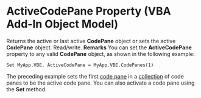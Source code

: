 
# ActiveCodePane Property (VBA Add-In Object Model)



Returns the active or last active  **CodePane** object or sets the active **CodePane** object. Read/write.
 **Remarks**
You can set the  **ActiveCodePane** property to any valid **CodePane** object, as shown in the following example:



```
Set MyApp.VBE. ActiveCodePane = MyApp.VBE.CodePanes(1)

```

The preceding example sets the first  [code pane](b8bdf64f-5920-1ae9-16d0-b26d09524a30.md) in a [collection](b8bdf64f-5920-1ae9-16d0-b26d09524a30.md) of code panes to be the active code pane. You can also activate a code pane using the **Set** method.
